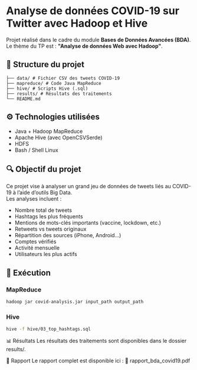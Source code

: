# Analyse de données COVID-19 sur Twitter avec Hadoop et Hive

Projet réalisé dans le cadre du module **Bases de Données Avancées (BDA)**.  
Le thème du TP est : **"Analyse de données Web avec Hadoop"**.

## 📁 Structure du projet
```covid19-twitter-analysis/
├── data/ # Fichier CSV des tweets COVID-19
├── mapreduce/ # Code Java MapReduce
├── hive/ # Scripts Hive (.sql)
├── results/ # Résultats des traitements
└── README.md
```

## ⚙️ Technologies utilisées

- Java + Hadoop MapReduce
- Apache Hive (avec OpenCSVSerde)
- HDFS
- Bash / Shell Linux

## 🔍 Objectif du projet

Ce projet vise à analyser un grand jeu de données de tweets liés au COVID-19 à l’aide d’outils Big Data.  
Les analyses incluent :

- Nombre total de tweets
- Hashtags les plus fréquents
- Mentions de mots-clés importants (vaccine, lockdown, etc.)
- Retweets vs tweets originaux
- Répartition des sources (iPhone, Android…)
- Comptes vérifiés
- Activité mensuelle
- Utilisateurs les plus actifs

## 🚀 Exécution

### MapReduce
```bash
hadoop jar covid-analysis.jar input_path output_path
```

### Hive
```bash
hive -f hive/03_top_hashtags.sql
```

📊 Résultats
Les résultats des traitements sont disponibles dans le dossier results/.

📄 Rapport
Le rapport complet est disponible ici :
📎 rapport_bda_covid19.pdf
